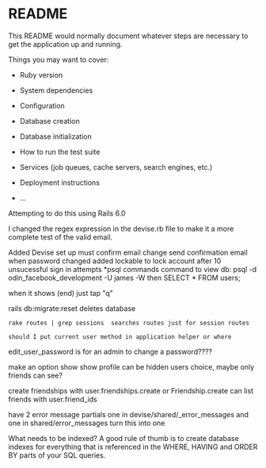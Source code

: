 # README

This README would normally document whatever steps are necessary to get the
application up and running.

Things you may want to cover:

* Ruby version

* System dependencies

* Configuration

* Database creation

* Database initialization

* How to run the test suite

* Services (job queues, cache servers, search engines, etc.)

* Deployment instructions

* ...

Attempting to do this using Rails 6.0

I changed the regex expression in the  devise.rb file to make it a more complete test of the 
valid email.


Added Devise set up
must confirm email change
send confirmation email when password changed
added lockable to lock account after 10 unsucessful sign in attempts
*psql commands
  command to view db: psql -d odin_facebook_development -U james -W
  then SELECT * FROM users;

  when it shows (end) just tap "q"

   rails db:migrate:reset deletes database


    rake routes | grep sessions  searches routes just for session routes

    should I put current user method in application helper or where
   

   edit_user_password is for an admin to change a password????

   make an option show show profile can be hidden users choice, maybe only friends can see?


   create friendships with user.friendships.create or Friendship.create
   can list friends with user.friend_ids

   have 2 error message partials one in devise/shared/_error_messages and 
   one in shared/error_messages turn this into one
   

   What needs to be indexed?
A good rule of thumb is to create database indexes for everything that is referenced in the WHERE, HAVING and ORDER BY parts of your SQL queries.